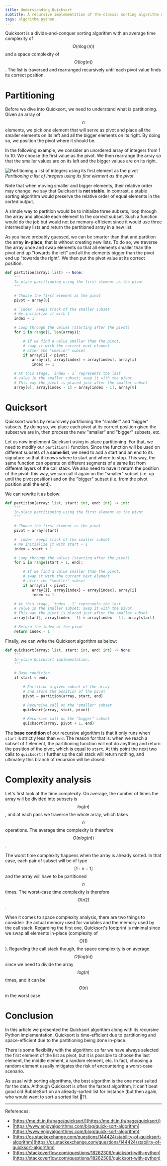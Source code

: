 ```yaml
---
title: Understanding Quicksort
subtitle: A recursive implementation of the classic sorting algorithm using Python.
tags: algorithm python
---
```


Quicksort is a divide-and-conquer sorting algorithm with an average time complexity of $$O(n \log(n))$$ and a space complexity of $$O(log(n))$$. The list is traversed and rearranged recursively until each pivot value finds its correct position.

# Partitioning

Before we dive into Quicksort, we need to understand what is partitioning. Given an array of $$n$$ elements, we pick one element that will serve as pivot and place all the smaller elements on its left and all the bigger elements on its right. By doing so, we position the pivot where it should be.

In the following example, we consider an unordered array of integers from 1 to 10. We choose the first value as the pivot. We then rearrange the array so that the smaller values are on its left and the bigger values are on its right.

![Partitioning a list of integers using its first element as the pivot](/assets/images/tlouarn-partitioning.drawio.svg)
*Partitioning a list of integers using its first element as the pivot.*

Note that when moving smaller and bigger elements, their relative order may change: we say that Quicksort is **not stable**. In contrast, a stable sorting algorithm would preserve the relative order of equal elements in the sorted output.

A simple way to partition would be to initialize three subsets, loop through the array and allocate each element to the correct subset. Such a function would do the job but would not be memory-efficient since it would use three intermediary lists and return the partitioned array in a new list.

As you have probably guessed, we can be smarter than that and partition the array **in-place**, that is without creating new lists. To do so, we traverse the array once and swap elements so that all elements smaller than the pivot end up "towards the left" and all the elements bigger than the pivot end up "towards the right". We then put the pivot value at its correct position.

```python
def partition(array: list) -> None:
    """
    In-place partitioning using the first element as the pivot.
    """

    # Choose the first element as the pivot
    pivot = array[0]

    # `index` keeps track of the smaller subset
    # We initialize it with 1
    index = 1

    # Loop through the values (starting after the pivot)
    for i in range(1, len(array)):

        # If we find a value smaller than the pivot,
        # swap it with the current next element
        # after the "smaller" subset
        if array[i] < pivot:
            array[i], array[index] = array[index], array[i]
            index += 1

    # At this stage, `index - 1` represents the last
    # value in the smaller subset; swap it with the pivot
    # This way the pivot is placed just after the smaller subset
    array[0], array[index - 1] = array[index - 1], array[0]
```

# Quicksort

Quicksort works by recursively partitioning the "smaller" and "bigger" subsets. By doing so, we place each pivot at its correct position given the subset we are in, then process the new "smaller" and "bigger" subsets, etc.

Let us now implement Quicksort using in-place partitioning. For that, we need to modify our `partition()` function. Since the function will be used on different subsets of a **same list**, we need to add a start and an end to its signature so that it knows where to start and where to stop. This way, the same function can operate on different segments of a same list from different layers of the call stack. We also need to have it return the position of the pivot: this way, we can call it again on the "smaller" subset (i.e. up until the pivot position) and on the "bigger" subset (i.e. from the pivot position until the end).

We can rewrite it as below:

```python
def partition(array: list, start: int, end: int) -> int:
    """
    In-place partitioning using the first element as the pivot.
    """

    # Choose the first element as the pivot
    pivot = array[start]

    # `index` keeps track of the smaller subset
    # We initialize it with start + 1
    index = start + 1

    # Loop through the values (starting after the pivot)
    for i in range(start + 1, end):

        # If we find a value smaller than the pivot,
        # swap it with the current next element
        # after the "smaller" subset
        if array[i] < pivot:
            array[i], array[index] = array[index], array[i]
            index += 1

    # At this stage, `index - 1` represents the last
    # value in the smaller subset; swap it with the pivot
    # This way the pivot is placed just after the smaller subset
    array[start], array[index - 1] = array[index - 1], array[start]

    # Return the index of the pivot
    return index - 1
```

Finally, we can write the Quicksort algorithm as below:

```python
def quicksort(array: list, start: int, end: int) -> None:
    """
    In-place Quicksort implementation.
    """

    # Base condition
    if start < end:

        # Partition a given subset of the array
        # and store the position of the pivot
        pivot = partition(array, start, end)

        # Recursive call on the "smaller" subset
        quicksort(array, start, pivot)

        # Recursive call on the "bigger" subset
        quicksort(array, pivot + 1, end)
```

The **base condition** of our recursive algorithm is that it only runs when `start` is strictly less than `end`.  The reason for that is: when we reach a  subset of 1 element, the partitioning function will not do anything and return the position of the pivot, which is equal to `start`. At this point the next two calls to `quicksort()` further up the call stack will return nothing, and ultimately this branch of recursion will be closed.

# Complexity analysis

Let's first look at the time complexity. On average, the number of times the array will be divided into subsets is $$log(n)$$, and at each pass we traverse the whole array, which takes $$n$$ operations. The average time complexity is therefore $$O(n log(n))$$.

The worst time complexity happens when the array is already sorted. In that case, each pair of subset will be of type $$[ 1 : n-1 ]$$ and the array will have to be partitioned $$n$$ times. The worst-case time complexity is therefore $$O(n2)$$.

When it comes to space complexity analysis, there are two things to consider: the actual memory used for variables and the memory used by the call stack. Regarding the first one, Quicksort's footprint is minimal since we swap all elements in-place (complexity of $$O(1)$$). Regarding the call stack though, the space complexity is on average $$O(log(n))$$ since we need to divide the array $$log(n)$$ times, and it can be $$O(n)$$ in the worst case.

# Conclusion

In this article we presented the Quicksort algorithm along with its recursive Python implementation. Quicksort is time-efficient due to partitioning and space-efficient due to the partitioning being done in-place.

There is some flexibility with the algorithm: so far we have always selected the first element of the list as pivot, but it is possible to choose the last element, the middle element, a random element, etc. In fact, choosing a random element usually mitigates the risk of encountering a worst-case scenario.

As usual with sorting algorithms, the best algorithm is the one most suited for the data. Although Quicksort is often the fastest algorithm, it can't beat good old BubbleSort on an already-sorted list for instance (but then again, who would want to sort a sorted list 🤔?).

---

References:
* [https://me.dt.in.th/page/quicksort/](https://me.dt.in.th/page/quicksort/)
* [https://www.enjoyalgorithms.com/blog/quick-sort-algorithm](https://www.enjoyalgorithms.com/blog/quick-sort-algorithm)
* [https://cs.stackexchange.com/questions/144424/stability-of-quicksort-algorithm](https://cs.stackexchange.com/questions/144424/stability-of-quicksort-algorithm)
* [https://stackoverflow.com/questions/18262306/quicksort-with-python](https://stackoverflow.com/questions/18262306/quicksort-with-python)